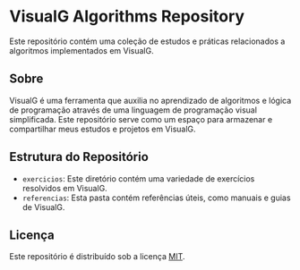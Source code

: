 # VisualG Algorithms Repository

Este repositório contém uma coleção de estudos e práticas relacionados a algoritmos implementados em VisualG.

## Sobre

VisualG é uma ferramenta que auxilia no aprendizado de algoritmos e lógica de programação através de uma linguagem de programação visual simplificada. Este repositório serve como um espaço para armazenar e compartilhar meus estudos e projetos em VisualG.

## Estrutura do Repositório

- `exercicios`: Este diretório contém uma variedade de exercícios resolvidos em VisualG.
- `referencias`: Esta pasta contém referências úteis, como manuais e guias de VisualG.

## Licença

Este repositório é distribuído sob a licença [MIT](LICENSE).
